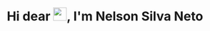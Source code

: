 <h1 align="center">Hi dear <img src="https://raw.githubusercontent.com/kaueMarques/kaueMarques/master/hi.gif" width="30px">, I'm Nelson Silva Neto</h1>
